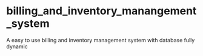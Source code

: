# billing_and_inventory_manangement_system
 A easy to use billing and inventory management system with database fully dynamic
